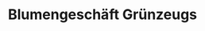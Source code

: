 ---
title: "Blumengeschäft Grünzeugs"
url: /wurster-nordseekueste/blumengeschaeft-gruenzeugs/
shop: Blumen
---